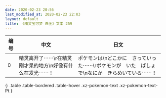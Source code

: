 ```yaml
---
date: 2020-02-23 20:56
last_modified_at: 2020-02-23 22:03
layout: default
title: 《精灵宝可梦 白金》文本 259
---
```

| 编号 | 中文 | 日文 |
| ---- | ---- | ---- |
| 0 | 精灵离开了⋯⋯\r在精灵刚才呆的地方\n好像有什么在发光⋯⋯！ | ポケモンは\nどこかに　さっていった⋯⋯\rポケモンが　いた　ばしょで\nなにか　きらめいている⋯⋯！ |
{: .table .table-bordered .table-hover .xz-pokemon-text .xz-pokemon-text-Pt }